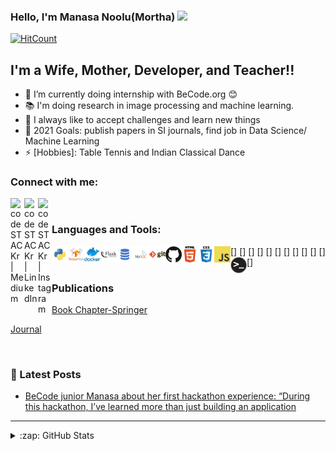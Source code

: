 ### Hello, I'm Manasa Noolu(Mortha) <img src="https://raw.githubusercontent.com/MartinHeinz/MartinHeinz/master/wave.gif" width="30px">


[![HitCount](http://hits.dwyl.com/manasanoolu7/manasanoolu7.svg)](http://hits.dwyl.com/manasanoolu7/manasanoolu7)

## I'm a Wife, Mother, Developer, and Teacher!!

- 🌱 I’m currently doing internship with BeCode.org :blush:
- :books: I'm doing research in image processing and machine learning.
- :gem: I always like to accept challenges and learn new things
- 🥅 2021 Goals: publish papers in SI journals, find job in Data Science/ Machine Learning
- ⚡ [Hobbies]: Table Tennis and Indian Classical Dance


### Connect with me:

[<img align="left" alt="codeSTACKr | Medium" width="22px" src="https://cdn.jsdelivr.net/npm/simple-icons@v3/icons/medium.svg" />][medium]
[<img align="left" alt="codeSTACKr | LinkedIn" width="22px" src="https://cdn.jsdelivr.net/npm/simple-icons@v3/icons/linkedin.svg" />][linkedin]
[<img align="left" alt="codeSTACKr | Instagram" width="22px" src="https://cdn.jsdelivr.net/npm/simple-icons@v3/icons/instagram.svg" />][instagram]

<br />

### Languages and Tools:

[<img align="left" alt="Python" width="26px" src="https://raw.githubusercontent.com/github/explore/80688e429a7d4ef2fca1e82350fe8e3517d3494d/topics/python/python.png" />]
[<img align="left" alt="Tensorflow" width="26px" src="https://raw.githubusercontent.com/github/explore/80688e429a7d4ef2fca1e82350fe8e3517d3494d/topics/tensorflow/tensorflow.png" />]
[<img align="left" alt="Docker" width="26px" src="https://raw.githubusercontent.com/github/explore/80688e429a7d4ef2fca1e82350fe8e3517d3494d/topics/docker/docker.png" />]
[<img align="left" alt="Flask API" width="26px" src="https://raw.githubusercontent.com/github/explore/80688e429a7d4ef2fca1e82350fe8e3517d3494d/topics/flask/flask.png" />]
[<img align="left" alt="SQL" width="26px" src="https://raw.githubusercontent.com/github/explore/80688e429a7d4ef2fca1e82350fe8e3517d3494d/topics/sql/sql.png" />]
[<img align="left" alt="MySQL" width="26px" src="https://raw.githubusercontent.com/github/explore/80688e429a7d4ef2fca1e82350fe8e3517d3494d/topics/mysql/mysql.png" />]
[<img align="left" alt="Git" width="26px" src="https://raw.githubusercontent.com/github/explore/80688e429a7d4ef2fca1e82350fe8e3517d3494d/topics/git/git.png" />]
[<img align="left" alt="GitHub" width="26px" src="https://raw.githubusercontent.com/github/explore/78df643247d429f6cc873026c0622819ad797942/topics/github/github.png" />]
[<img align="left" alt="HTML5" width="26px" src="https://raw.githubusercontent.com/github/explore/80688e429a7d4ef2fca1e82350fe8e3517d3494d/topics/html/html.png" />]
[<img align="left" alt="CSS3" width="26px" src="https://raw.githubusercontent.com/github/explore/80688e429a7d4ef2fca1e82350fe8e3517d3494d/topics/css/css.png" />]
[<img align="left" alt="JavaScript" width="26px" src="https://raw.githubusercontent.com/github/explore/80688e429a7d4ef2fca1e82350fe8e3517d3494d/topics/javascript/javascript.png" />]
[<img align="left" alt="Terminal" width="26px" src="https://raw.githubusercontent.com/github/explore/80688e429a7d4ef2fca1e82350fe8e3517d3494d/topics/terminal/terminal.png" />]
<br />

### Publications

[Book Chapter-Springer](https://link.springer.com/chapter/10.1007/978-3-030-24318-0_82)

[Journal](https://www.ijrte.org/wp-content/uploads/papers/v7i6s4/F10230476S419.pdf)
  

<br/>

### 📕 Latest Posts

<!-- Article -->
- [BeCode junior Manasa about her first hackathon experience: “During this hackathon, I’ve learned more than just building an application](https://becode.org/news/11595/becode-junior-manasa-about-her-first-hackathon-experience-during-this-hackathon-ive-learned-more-than-just-building-an-application/)

<!-- Article:END -->

---



<details>
  <summary>:zap: GitHub Stats</summary>
  
  <a href="https://github.com/manasanoolu7">
  <img align="center" src="https://github-readme-stats.vercel.app/api?username=manasanoolu7&layout=compact&theme=radical" />
</a>
 
</details>

[instagram]: https://www.instagram.com/manasamortha/?hl=en
[linkedin]: https://www.linkedin.com/in/manasanoolu/
[Facebook]: https://www.facebook.com/manasa.mortha
[Medium]: https://manasanoolumortha.medium.com/

